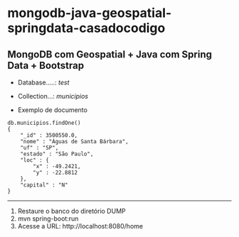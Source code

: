 mongodb-java-geospatial-springdata-casadocodigo
===============================================

MongoDB com Geospatial + Java com Spring Data  + Bootstrap
-----------------------------------------------------------

* Database.....: *test*
* Collection...: *municipios*

* Exemplo de documento

```
db.municipios.findOne()
{
    "_id" : 3500550.0,
    "nome" : "Águas de Santa Bárbara",
    "uf" : "SP",
    "estado" : "São Paulo",
    "loc" : {
        "x" : -49.2421,
        "y" : -22.8812
    },
    "capital" : "N"
}
```
--------------------------------------------

1. Restaure o banco do diretório DUMP
2. mvn spring-boot:run 
3. Acesse a URL:  http://localhost:8080/home
